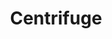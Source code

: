 ---
blog: https://medium.com/centrifuge
codehost: https://github.com/https://github.com/centrifuge
logohandle: centrifugeio
sort: centrifuge
title: Centrifuge
twitter: https://x.com/centrifuge
website: https://centrifuge.io/
---
